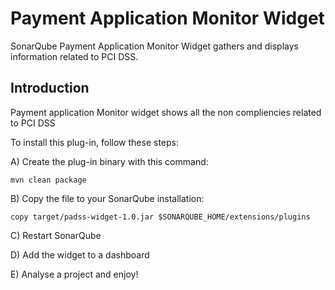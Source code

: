 Payment Application Monitor Widget
===================================

SonarQube Payment Application Monitor Widget gathers and displays information related to PCI DSS.

Introduction
------------

Payment application Monitor widget shows all the non compliencies related to PCI DSS

To install this plug-in, follow these steps:

A) Create the plug-in binary with this command:

    mvn clean package

B) Copy the file to your SonarQube installation:

    copy target/padss-widget-1.0.jar $SONARQUBE_HOME/extensions/plugins

C) Restart SonarQube

D) Add the widget to a dashboard

E) Analyse a project and enjoy!
